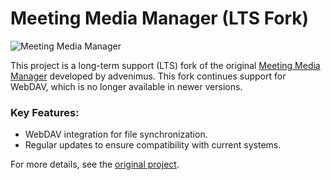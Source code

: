 # Meeting Media Manager (LTS Fork)

![Meeting Media Manager](build/icons/icon_128x128.png)

This project is a long-term support (LTS) fork of the original [Meeting Media Manager](https://advenimus.github.io/meeting-media-manager) developed by advenimus. This fork continues support for WebDAV, which is no longer available in newer versions.

### Key Features:

- WebDAV integration for file synchronization.
- Regular updates to ensure compatibility with current systems.

For more details, see the [original project](https://advenimus.github.io/meeting-media-manager).
